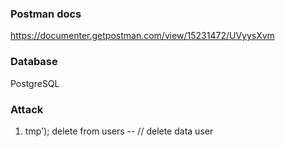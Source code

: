 ### Postman docs

https://documenter.getpostman.com/view/15231472/UVyysXvm

### Database

PostgreSQL

### Attack
1. tmp'); delete from users --  // delete data user
